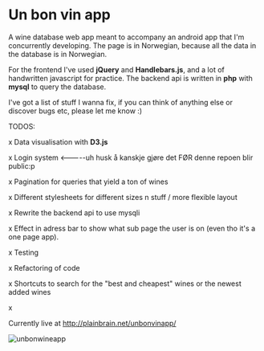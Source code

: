 Un bon vin app
===============

A wine database web app meant to accompany an android app that I'm concurrently developing. The page is in Norwegian, because all the data in the database is in Norwegian.

For the frontend I've used __jQuery__ and __Handlebars.js__, and a lot of handwritten javascript for practice.
The backend api is written in __php__ with __mysql__ to query the database.

I've got a list of stuff I wanna fix, if you can think of anything else or discover bugs etc, please let me know :)

TODOS:

x Data visualisation with __D3.js__

x Login system <-----uh husk å kanskje gjøre det FØR denne repoen blir public:p

x Pagination for queries that yield a ton of wines

x Different stylesheets for different sizes n stuff / more flexible layout

x Rewrite the backend api to use mysqli

x Effect in adress bar to show what sub page the user is on (even tho it's a one page app).

x Testing

x Refactoring of code

x Shortcuts to search for the "best and cheapest" wines or the newest added wines

x


Currently live at http://plainbrain.net/unbonvinapp/

![unbonwineapp](http://www.plainbrain.net/github_img/unbonvinapp.png)


